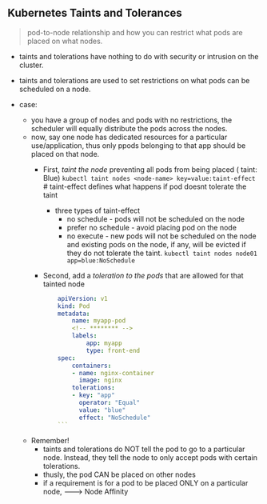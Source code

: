 ## Kubernetes Taints and Tolerances

> pod-to-node relationship and how you can restrict what pods are placed on what nodes.

* taints and tolerations have nothing to do with security or intrusion on the cluster.

* taints and tolerations are used to set restrictions on what pods can be scheduled on a node.

* case:
    * you have a group of nodes and pods with no restrictions, the scheduler will equally distribute the pods across the nodes.
    * now, say one node has dedicated resources for a particular use/application, thus only ppods belonging to that app should be placed on that node.
         * First, _taint the node_ preventing all pods from being placed ( taint: Blue) 
            ``` kubectl taint nodes <node-name> key=value:taint-effect ``` # taint-effect defines what happens if pod doesnt tolerate the taint
            * three types of taint-effect
                * no schedule - pods will not be scheduled on the node
                * prefer no schedule - avoid placing pod on the node
                * no execute -  new pods will not be scheduled on the node and existing pods on the node, if any, will be evicted if they do not tolerate the taint.
            ``` kubectl taint nodes node01 app=blue:NoSchedule  ``` 
         * Second, add a _toleration to the pods_ that are allowed for that tainted node 

            ```pod.yaml
                apiVersion: v1
                kind: Pod
                metadata:
                    name: myapp-pod
                    <!-- ******** -->
                    labels:  
                        app: myapp
                        type: front-end
                spec:
                    containers:
                    - name: nginx-container
                      image: nginx
                    tolerations:
                    - key: "app"
                      operator: "Equal"
                      value: "blue"
                      effect: "NoSchedule"
                ```
    * Remember!
        *  taints and tolerations do NOT tell the pod to go to a particular node. Instead, they tell the node to only accept pods with certain tolerations.
        * thusly, the pod CAN be placed on other nodes
        * if a requirement is for a pod to be placed ONLY on a particular node, ---> Node Affinity

